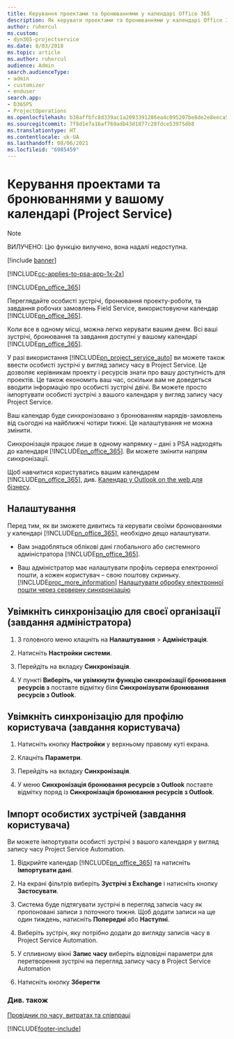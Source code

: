 ```yaml
---
title: Керування проектами та бронюваннями у календарі Office 365
description: Як керувати проектами та бронюваннями у календарі Office 365
author: ruhercul
ms.custom:
- dyn365-projectservice
ms.date: 8/03/2018
ms.topic: article
ms.author: ruhercul
audience: Admin
search.audienceType:
- admin
- customizer
- enduser
search.app:
- D365PS
- ProjectOperations
ms.openlocfilehash: b38affbfc8d339ac1a2093391286ea4c095207be8de2e8eeca558e6fcc5bcc07
ms.sourcegitcommit: 7f8d1e7a16af769adb43d1877c28fdce53975db8
ms.translationtype: HT
ms.contentlocale: uk-UA
ms.lasthandoff: 08/06/2021
ms.locfileid: "6985459"
---
```

# <a name="manage-projects-and-bookings-in-your-calendar-project-service"></a>Керування проектами та бронюваннями у вашому календарі (Project Service)

> [!Note]
> ВИЛУЧЕНО: Цю функцію вилучено, вона надалі недоступна.

[!include [banner](../includes/psa-now-project-operations.md)]

[!INCLUDE[cc-applies-to-psa-app-1x-2x](../includes/cc-applies-to-psa-app-1x-2x.md)]

[!INCLUDE[pn_office_365](../includes/pn-office-365.md)] 

Переглядайте особисті зустрічі, бронювання проекту-роботи, та завдання робочих замовлень Field Service, використовуючи календар [!INCLUDE[pn_office_365](../includes/pn-office-365.md)].  
  
 Коли все в одному місці, можна легко керувати вашим днем. Всі ваші зустрічі, бронювання та завдання доступні у вашому календарі [!INCLUDE[pn_office_365](../includes/pn-office-365.md)].  
  
 У разі використання [!INCLUDE[pn_project_service_auto](../includes/pn-project-service-auto.md)] ви можете також ввести особисті зустрічі у вигляд запису часу в Project Service. Це дозволяє керівникам проекту і ресурсів знати про вашу доступність для проектів. Це також економить ваш час, оскільки вам не доведеться вводити інформацію про особисті зустрічі двічі. Ви можете просто імпортувати особисті зустрічі з вашого календаря у вигляд запису часу Project Service.  
  
 Ваш календар буде синхронізовано з бронюванням нарядів-замовлень від сьогодні на найближчі чотири тижні. Це налаштування не можна змінити.  
  
 Синхронізація працює лише в одному напрямку – дані з PSA надходять до календаря [!INCLUDE[pn_office_365](../includes/pn-office-365.md)]. Ви можете змінити напрям синхронізації. 
  
 Щоб навчитися користуватись вашим календарем [!INCLUDE[pn_office_365](../includes/pn-office-365.md)], див. [Календар у Outlook on the web для бізнесу](https://support.office.com/article/Calendar-in-Outlook-on-the-web-for-business-5219c457-d1fe-4c2f-9032-1a816b88e936).  
  
## <a name="setup"></a>Налаштування  
 Перед тим, як ви зможете дивитись та керувати своїми бронюваннями у календарі [!INCLUDE[pn_office_365](../includes/pn-office-365.md)], необхідно дещо налаштувати.  
  
- Вам знадобляться облікові дані глобального або системного адміністратора [!INCLUDE[pn_office_365](../includes/pn-office-365.md)].  
  
- Ваш адміністратор має налаштувати профіль сервера електронної пошти, а кожен користувач – свою поштову скриньку. [!INCLUDE[proc_more_information](../includes/proc-more-information.md)] [Налаштувати обробку електронної пошти через серверну синхронізацію](/dynamics365/customerengagement/on-premises/admin/set-up-server-side-synchronization-of-email-appointments-contacts-and-tasks)  
  
## <a name="turn-on-synchronization-for-your-organization-admin-task"></a>Увімкніть синхронізацію для своєї організації (завдання адміністратора)  
  
1.  З головного меню клацніть на **Налаштування** > **Адміністрація**.  
  
2.  Натисніть **Настройки системи**.  
  
3.  Перейдіть на вкладку **Синхронізація**.  
  
4.  У пункті **Виберіть, чи увімкнути функцію синхронізації бронювання ресурсів з** поставте відмітку біля **Синхронізувати бронювання ресурсів з Outlook**.  
  
## <a name="turn-on-synchronization-for-your-user-profile-user-task"></a>Увімкніть синхронізацію для профілю користувача (завдання користувача)  
  
1.  Натисніть кнопку **Настройки** у верхньому правому куті екрана.  
  
2.  Клацніть **Параметри**.  
  
3.  Перейдіть на вкладку **Синхронізація**.  
  
4.  У меню **Синхронізація бронювання ресурсів з Outlook** поставте відмітку поряд із **Синхронізація бронювання ресурсів з Outlook**.  
  
## <a name="import-your-personal-appointments-user-task"></a>Імпорт особистих зустрічей (завдання користувача)  
 Ви можете імпортувати особисті зустрічі з вашого календаря у вигляд запису часу Project Service Automation.  
  
1. Відкрийте календар [!INCLUDE[pn_office_365](../includes/pn-office-365.md)] та натисніть **Імпортувати дані**.  
  
2. На екрані фільтрів виберіть **Зустрічі з Exchange** і натисніть кнопку **Застосувати**.  
  
3. Система буде підтягувати зустрічі в перегляд записів часу як пропоновані записи з поточного тижня. Щоб додати записи на ще один тиждень, натисніть **Попередні** або **Наступні**.  
  
4. Виберіть зустріч, яку потрібно додати до вигляду записів часу в Project Service Automation.  
  
5. У спливному вікні **Запис часу** виберіть відповідні параметри для перетворення зустрічі на перегляд запису часу в Project Service Automation  
  
6. Натисніть кнопку **Зберегти**  
  
### <a name="see-also"></a>Див. також  
 [Провідник по часу, витратах та співпраці](../psa/time-expense-collaboration-guide.md)


[!INCLUDE[footer-include](../includes/footer-banner.md)]